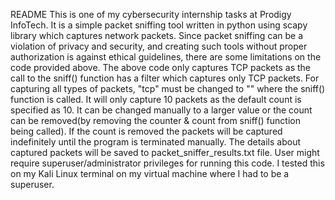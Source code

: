 README
This is one of my cybersecurity internship tasks at Prodigy InfoTech. It is a simple packet sniffing tool written in python using scapy library which captures network packets. Since packet sniffing can be a violation of privacy and security, and creating such tools without proper authorization is against ethical guidelines, there are some limitations on the code provided above. The above code only captures TCP packets as the call to the sniff() function has a filter which captures only TCP packets. For capturing all types of packets, "tcp" must be changed to "" where the sniff() function is called. It will only capture 10 packets as the default count is specified as 10. It can be changed manually to a larger value or the count can be removed(by removing the counter & count from sniff() function being called). If the count is removed the packets will be captured indefinitely until the program is terminated manually. The details about captured packets will be saved to packet_sniffer_results.txt file. User might require superuser/administrator privileges for running this code. I tested this on my Kali Linux terminal on my virtual machine where I had to be a superuser.
